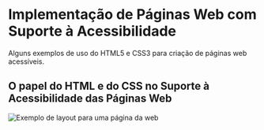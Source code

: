 # Implementação de Páginas Web com Suporte à Acessibilidade
Alguns exemplos de uso do HTML5 e CSS3 para criação de páginas web acessíveis.

## O papel do HTML e do CSS no Suporte à Acessibilidade das Páginas Web

![Exemplo de layout para uma página da web](./Imagens/Figura1.png "Exemplo de layout para uma página da web")
